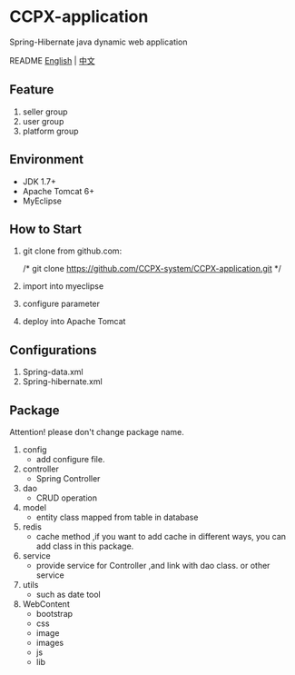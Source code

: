 # CCPX-application
Spring-Hibernate java dynamic web application


README [English](files://README.md) | [中文](files://README-zh.md)

## Feature

1. seller group
2. user group
3. platform group  


## Environment
+ JDK 1.7+ 
+ Apache Tomcat 6+
+ MyEclipse  

## How to Start

1. git clone from github.com:  

    /*
    git clone https://github.com/CCPX-system/CCPX-application.git 
    */
2. import into myeclipse
4. configure parameter
3. deploy into Apache Tomcat 

## Configurations
1. Spring-data.xml
2. Spring-hibernate.xml

## Package
  Attention! please don't change package name.   
  
1. config  
   + add configure file.
2. controller  
   + Spring Controller
3. dao  
    + CRUD operation
4. model
   + entity class mapped from table in database
5. redis
   + cache method ,if you want to add cache in different ways, you can add class in this package. 
6. service
	+ provide service for Controller ,and link with dao class. or other service
7. utils
   + such as date tool
8. WebContent
 	 + bootstrap
   + css
	+ image
	+ images
	+ js
	+ lib 